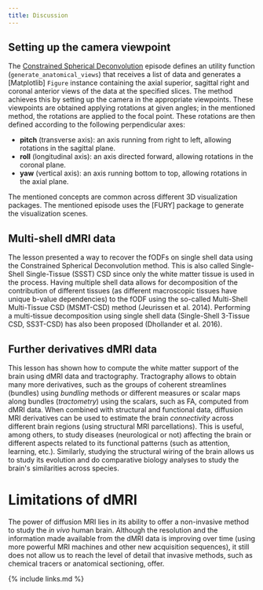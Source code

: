 ```yaml
---
title: Discussion
---
```


## Setting up the camera viewpoint

The [Constrained Spherical Deconvolution] episode defines an utility function
(`generate_anatomical_views`) that receives a list of data and generates a
[Matplotlib] `Figure` instance containing the axial superior, sagittal right
and coronal anterior views of the data at the specified slices. The method
achieves this by setting up the camera in the appropriate viewpoints. These
viewpoints are obtained applying rotations at given angles; in the mentioned
method, the rotations are applied to the focal point. These rotations are then
defined according to the following perpendicular axes:

- **pitch** (transverse axis): an axis running from right to left, allowing
rotations in the sagittal plane.
- **roll** (longitudinal axis): an axis directed forward, allowing rotations in
the coronal plane.
- **yaw** (vertical axis): an axis running bottom to top, allowing rotations in
the axial plane.

The mentioned concepts are common across different 3D visualization packages.
The mentioned episode uses the [FURY] package to generate the visualization
scenes.

## Multi-shell dMRI data

The lesson presented a way to recover the fODFs on single shell data using the
Constrained Spherical Deconvolution method. This is also called Single-Shell
Single-Tissue (SSST) CSD since only the white matter tissue is used in the
process. Having multiple shell data allows for decomposition of the
contribution of different tissues (as different macroscopic tissues have unique
b-value dependencies) to the fODF using the so-called Multi-Shell Multi-Tissue
CSD (MSMT-CSD) method (Jeurissen et al. 2014). Performing a multi-tissue
decomposition using single shell data (Single-Shell 3-Tissue CSD, SS3T-CSD) has
also been proposed (Dhollander et al. 2016).

## Further derivatives dMRI data

This lesson has shown how to compute the white matter support of the brain
using dMRI data and tractography. Tractography allows to obtain many more
derivatives, such as the groups of coherent streamlines (bundles) using
*bundling* methods or different measures or scalar maps along bundles
(*tractometry*) using the scalars, such as FA, computed from dMRI data. When
combined with structural and functional data, diffusion MRI derivatives can be
used to estimate the brain *connectivity* across different brain regions (using
structural MRI parcellations). This is useful, among others, to study diseases
(neurological or not) affecting the brain or different aspects related to its
functional patterns (such as attention, learning, etc.). Similarly, studying the
structural wiring of the brain allows us to study its evolution and do
comparative biology analyses to study the brain's similarities across species.

# Limitations of dMRI

The power of diffusion MRI lies in its ability to offer a non-invasive method
to study the *in vivo* human brain. Although the resolution and the information
made available from the dMRI data is improving over time (using more powerful
MRI machines and other new acquisition sequences), it still does not allow us
to reach the level of detail that invasive methods, such as chemical tracers or
anatomical sectioning, offer.


[Constrained Spherical Deconvolution]: https://carpentries-incubator.github.io/SDC-BIDS-dMRI/constrained_spherical_deconvolution/index.html

{% include links.md %}

